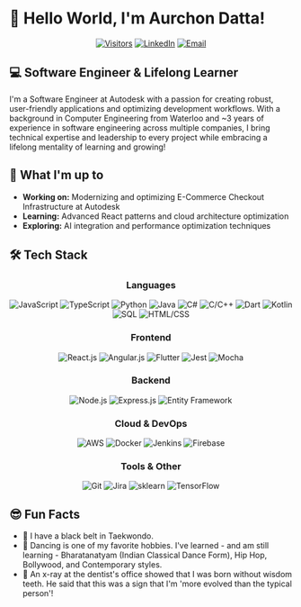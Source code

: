 # 👋 Hello World, I'm Aurchon Datta!

<div align="center">
  
[![Visitors](https://visitor-badge.laobi.icu/badge?page_id=aurchond.aurchond)](https://github.com/aurchond)
[![LinkedIn](https://img.shields.io/badge/LinkedIn-Connect-blue?style=flat&logo=linkedin)](https://linkedin.com/in/aurchond)
[![Email](https://img.shields.io/badge/Email-Contact-red?style=flat&logo=gmail)](mailto:aurchond@gmail.com)

</div>

## 💻 Software Engineer & Lifelong Learner

I'm a Software Engineer at Autodesk with a passion for creating robust, user-friendly applications and optimizing development workflows. With a background in Computer Engineering from Waterloo and ~3 years of experience in software engineering across multiple companies, I bring technical expertise and leadership to every project while embracing a lifelong mentality of learning and growing!


## 🔭 What I'm up to

- **Working on:** Modernizing and optimizing E-Commerce Checkout Infrastructure at Autodesk
- **Learning:** Advanced React patterns and cloud architecture optimization
- **Exploring:** AI integration and performance optimization techniques

## 🛠️ Tech Stack

<div align="center">

### Languages
![JavaScript](https://img.shields.io/badge/-JavaScript-F7DF1E?style=flat&logo=javascript&logoColor=black)
![TypeScript](https://img.shields.io/badge/-TypeScript-3178C6?style=flat&logo=typescript&logoColor=white)
![Python](https://img.shields.io/badge/-Python-3776AB?style=flat&logo=python&logoColor=white)
![Java](https://img.shields.io/badge/-Java-007396?style=flat&logo=java&logoColor=white)
![C#](https://img.shields.io/badge/-C%23-239120?style=flat&logo=c-sharp&logoColor=white)
![C/C++](https://img.shields.io/badge/-C%2FC%2B%2B-00599C?style=flat&logo=c%2B%2B&logoColor=white)
![Dart](https://img.shields.io/badge/-Dart-0175C2?style=flat&logo=dart&logoColor=white)
![Kotlin](https://img.shields.io/badge/-Kotlin-0095D5?style=flat&logo=kotlin&logoColor=white)
![SQL](https://img.shields.io/badge/-SQL-4479A1?style=flat&logo=postgresql&logoColor=white)
![HTML/CSS](https://img.shields.io/badge/-HTML%2FCSS-E34F26?style=flat&logo=html5&logoColor=white)

### Frontend
![React.js](https://img.shields.io/badge/-React.js-61DAFB?style=flat&logo=react&logoColor=black)
![Angular.js](https://img.shields.io/badge/-Angular.js-DD0031?style=flat&logo=angular&logoColor=white)
![Flutter](https://img.shields.io/badge/-Flutter-02569B?style=flat&logo=flutter&logoColor=white)
![Jest](https://img.shields.io/badge/-Jest-C21325?style=flat&logo=jest&logoColor=white)
![Mocha](https://img.shields.io/badge/-Mocha-8D6748?style=flat&logo=mocha&logoColor=white)

### Backend
![Node.js](https://img.shields.io/badge/-Node.js-339933?style=flat&logo=node.js&logoColor=white)
![Express.js](https://img.shields.io/badge/-Express.js-000000?style=flat&logo=express&logoColor=white)
![Entity Framework](https://img.shields.io/badge/-Entity_Framework-512BD4?style=flat&logo=.net&logoColor=white)

### Cloud & DevOps
![AWS](https://img.shields.io/badge/-AWS-232F3E?style=flat&logo=amazon-aws&logoColor=white)
![Docker](https://img.shields.io/badge/-Docker-2496ED?style=flat&logo=docker&logoColor=white)
![Jenkins](https://img.shields.io/badge/-Jenkins-D24939?style=flat&logo=jenkins&logoColor=white)
![Firebase](https://img.shields.io/badge/-Firebase-FFCA28?style=flat&logo=firebase&logoColor=black)

### Tools & Other
![Git](https://img.shields.io/badge/-Git-F05032?style=flat&logo=git&logoColor=white)
![Jira](https://img.shields.io/badge/-Jira-0052CC?style=flat&logo=jira&logoColor=white)
![sklearn](https://img.shields.io/badge/-sklearn-F7931E?style=flat&logo=scikit-learn&logoColor=white)
![TensorFlow](https://img.shields.io/badge/-TensorFlow-FF6F00?style=flat&logo=tensorflow&logoColor=white)

</div>

## 😎 Fun Facts

- 🥋 I have a black belt in Taekwondo.
- 🕺 Dancing is one of my favorite hobbies. I've learned - and am still learning - Bharatanatyam (Indian Classical Dance Form), Hip Hop, Bollywood, and Contemporary styles. 
- 🦷 An x-ray at the dentist's office showed that I was born without wisdom teeth. He said that this was a sign that I'm 'more evolved than the typical person'!
